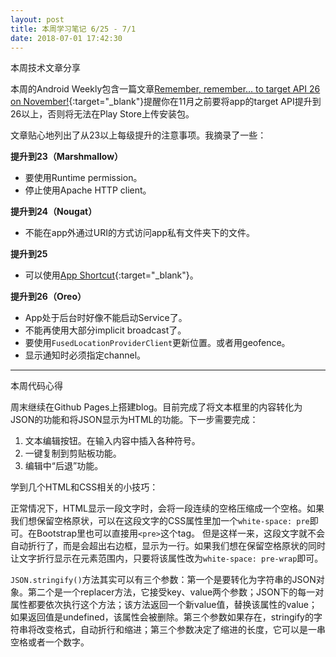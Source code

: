 ```yaml
---
layout: post
title: 本周学习笔记 6/25 - 7/1
date: 2018-07-01 17:42:30
---
```


本周技术文章分享
<!--more-->

本周的Android Weekly包含一篇文章[Remember, remember… to target API 26 on November!](https://medium.com/@fabionegri/remember-remember-to-target-api-26-on-november-7ce4fdde2c08){:target="_blank"}提醒你在11月之前要将app的target API提升到26以上，否则将无法在Play Store上传安装包。

文章贴心地列出了从23以上每级提升的注意事项。我摘录了一些：

**提升到23（Marshmallow）**

* 要使用Runtime permission。
* 停止使用Apache HTTP client。

**提升到24（Nougat）**

* 不能在app外通过URI的方式访问app私有文件夹下的文件。

**提升到25**

* 可以使用[App Shortcut](https://developer.android.com/guide/topics/ui/shortcuts){:target="_blank"}。

**提升到26（Oreo）**

* App处于后台时好像不能启动Service了。
* 不能再使用大部分implicit broadcast了。
* 要使用`FusedLocationProviderClient`更新位置。或者用geofence。
* 显示通知时必须指定channel。

---

本周代码心得

周末继续在Github Pages上搭建blog。目前完成了将文本框里的内容转化为JSON的功能和将JSON显示为HTML的功能。下一步需要完成：

1. 文本编辑按钮。在输入内容中插入各种符号。
2. 一键复制到剪贴板功能。
3. 编辑中“后退”功能。

学到几个HTML和CSS相关的小技巧：

正常情况下，HTML显示一段文字时，会将一段连续的空格压缩成一个空格。如果我们想保留空格原状，可以在这段文字的CSS属性里加一个`white-space: pre`即可。在Bootstrap里也可以直接用`<pre>`这个tag。
但是这样一来，这段文字就不会自动折行了，而是会超出右边框，显示为一行。如果我们想在保留空格原状的同时让文字折行显示在元素范围内，只要将该属性改为`white-space: pre-wrap`即可。

`JSON.stringify()`方法其实可以有三个参数：第一个是要转化为字符串的JSON对象。第二个是一个replacer方法，它接受key、value两个参数；JSON下的每一对属性都要依次执行这个方法；该方法返回一个新value值，替换该属性的value；如果返回值是undefined，该属性会被删除。第三个参数如果存在，stringify的字符串将改变格式，自动折行和缩进；第三个参数决定了缩进的长度，它可以是一串空格或者一个数字。
